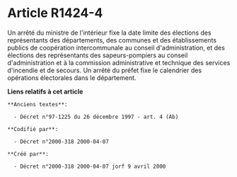 # Article R1424-4

Un arrêté du ministre de l'intérieur fixe la date limite des élections des représentants des départements, des communes et
des établissements publics de coopération intercommunale au conseil d'administration, et des élections des représentants des
sapeurs-pompiers au conseil d'administration et à la commission administrative et technique des services d'incendie et de
secours. Un arrêté du préfet fixe le calendrier des opérations électorales dans le département.

**Liens relatifs à cet article**

	**Anciens textes**:

	  - Décret n°97-1225 du 26 décembre 1997 - art. 4 (Ab)

	**Codifié par**:

	  - Décret n°2000-318 2000-04-07

	**Créé par**:

	  - Décret n°2000-318 2000-04-07 jorf 9 avril 2000
